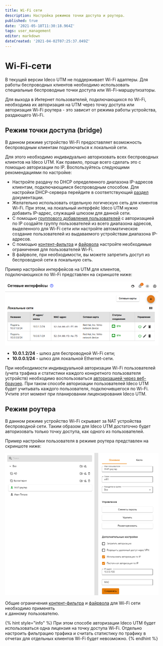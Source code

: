 ```yaml
---
title: Wi-Fi сети
description: Настройка режимов точки доступа и роутера.
published: true
date: '2021-05-18T11:30:18.964Z'
tags: user_management
editor: markdown
dateCreated: '2021-04-02T07:25:37.049Z'
---
```


# Wi-Fi-сети

В текущей версии Ideco UTM не поддерживает Wi-Fi адаптеры. Для работы беспроводных клиентов необходимо использовать специальные беспроводные точки доступа или Wi-Fi-маршрутизаторы.

Для выхода в Интернет пользователей, подключающихся по Wi-Fi, необходима их авторизация на UTM через точку доступа или авторизация Wi-Fi роутера - это зависит от режима работы устройства, раздающего Wi-Fi.

## Режим точки доступа \(bridge\)

В данном режиме устройство Wi-Fi предоставляет возможность беспроводным клиентам подключаться к локальной сети.

Для этого необходимо индивидуально авторизовать всех беспроводных клиентов на Ideco UTM. Как правило, проще всего сделать это с помощью авторизации по IP. Воспользуйтесь следующими рекомендациями по настройке:

* Настройте раздачу по DHCP определенного диапазона IP-адресов клиентам, подключающимся беспроводным способом. Для настройки DHCP-сервера перейдите в соответствующий [раздел](../services/dhcp.md) документации.
* Желательно использовать отдельную логическую сеть для клиентов Wi-Fi. При этом, на локальный интерфейс Ideco UTM нужно добавить IP-адрес, служащий шлюзом для данной сети.
* С помощью [группового добавления пользователей](user-management.md) с авторизацией по IP создайте группу пользователей из всего диапазона адресов, выделенного для Wi-Fi сети или настройте автоматическое создание пользователей из выдаваемого устройствам диапазона IP-адресов.
* С помощью [контент-фильтра](../access-rules/content-filter/) и [файрвола](../access-rules/firewall.md) настройте необходимые ограничения для пользователей Wi-Fi.
* В файрволе, при необходимости, вы можете запретить доступ из беспроводной сети в локальную сеть.

Пример настройки интерфейсов на UTM для клиентов, подключающихся по Wi-Fi представлен на скриншоте ниже:

![](../../.gitbook/assets/utm-interfaces-for-wifi.png)

* **10.0.1.2/24** - шлюз для беспроводной Wi-Fi сети;
* **10.0.0.1/24** - шлюз для локальной Ethernet-сети.

При необходимости индивидуальной авторизации Wi-Fi пользователей (учета трафика и статистики каждого конкретного пользователя устройств) необходимо воспользоваться [авторизацией через веб-браузер](authorization/web-authorization.md). При таком способе авторизации пользователей Ideco UTM будет учитывать каждого пользователя, подключившегося по Wi-Fi. Учтите этот момент при планировании лицензирования Ideco UTM.

## Режим роутера

В данном режиме устройство Wi-Fi скрывает за NAT устройства беспроводной сети. Таким образом для Ideco UTM достаточно будет авторизовать только точку доступа, как одного из пользователей.

Пример настройки пользователя в режиме роутера представлен на скриншоте ниже:

![](../../.gitbook/assets/router.png)

Общие ограничения [контент-фильтра](../access-rules/content-filter/) и [файрвола](../access-rules/firewall.md) для Wi-Fi сети необходимо применять\
к данному пользователю.

{% hint style="info" %}
При этом способе авторизации Ideco UTM будет использоваться одна лицензия на точку доступа Wi-Fi. Отдельно настроить фильтрацию трафика и считать статистику по трафику в отчетах для отдельных клиентов Wi-Fi будет невозможно.
{% endhint %}